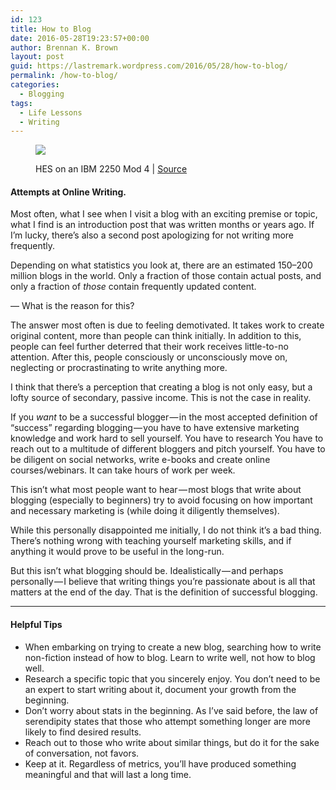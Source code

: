 ```yaml
---
id: 123
title: How to Blog
date: 2016-05-28T19:23:57+00:00
author: Brennan K. Brown
layout: post
guid: https://lastremark.wordpress.com/2016/05/28/how-to-blog/
permalink: /how-to-blog/
categories:
  - Blogging
tags:
  - Life Lessons
  - Writing
---
```

<figure class="wp-caption"> 

<img data-width="1428" data-height="1098" src="https://cdn-images-1.medium.com/max/2560/1*GY915AdPnbSpPbeb93Y-SQ.jpeg" /> <figcaption class="wp-caption-text">HES on an IBM 2250 Mod 4 | <a href="https://en.wikipedia.org/wiki/Light_pen#/media/File:HypertextEditingSystemConsoleBrownUniv1969.jpg" target="_blank" rel="noopener noreferrer">Source</a></figcaption></figure> 

#### Attempts at Online Writing.

Most often, what I see when I visit a blog with an exciting premise or topic, what I find is an introduction post that was written months or years ago. If I’m lucky, there’s also a second post apologizing for not writing more frequently.

Depending on what statistics you look at, there are an estimated 150–200 million blogs in the world. Only a fraction of those contain actual posts, and only a fraction of _those_ contain frequently updated content.

— What is the reason for this?

The answer most often is due to feeling demotivated. It takes work to create original content, more than people can think initially. In addition to this, people can feel further deterred that their work receives little-to-no attention. After this, people consciously or unconsciously move on, neglecting or procrastinating to write anything more.

I think that there’s a perception that creating a blog is not only easy, but a lofty source of secondary, passive income. This is not the case in reality.

If you _want_ to be a successful blogger — in the most accepted definition of “success” regarding blogging — you have to have extensive marketing knowledge and work hard to sell yourself. You have to research You have to reach out to a multitude of different bloggers and pitch yourself. You have to be diligent on social networks, write e-books and create online courses/webinars. It can take hours of work per week.

This isn’t what most people want to hear — most blogs that write about blogging (especially to beginners) try to avoid focusing on how important and necessary marketing is (while doing it diligently themselves).

While this personally disappointed me initially, I do not think it’s a bad thing. There’s nothing wrong with teaching yourself marketing skills, and if anything it would prove to be useful in the long-run.

But this isn’t what blogging should be. Idealistically — and perhaps personally — I believe that writing things you’re passionate about is all that matters at the end of the day. That is the definition of successful blogging.

* * *

#### Helpful Tips

  * When embarking on trying to create a new blog, searching how to write non-fiction instead of how to blog. Learn to write well, not how to blog well.
  * Research a specific topic that you sincerely enjoy. You don’t need to be an expert to start writing about it, document your growth from the beginning.
  * Don’t worry about stats in the beginning. As I’ve said before, the law of serendipity states that those who attempt something longer are more likely to find desired results.
  * Reach out to those who write about similar things, but do it for the sake of conversation, not favors.
  * Keep at it. Regardless of metrics, you’ll have produced something meaningful and that will last a long time.
